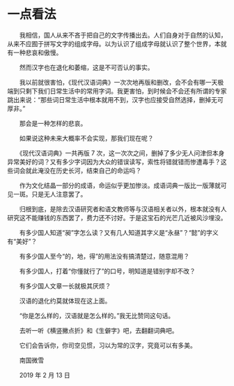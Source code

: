 # 一点看法

　　我相信，国人从来不吝于把自己的文字传播出去。人们自身对于自然的认知，从来不应囿于拼写文字的组成字母。以为认识了组成字母就认识了整个世界，本就有一种悲哀和傲慢。

　　然而汉字也在退化和萎缩，这是不可否认的事实。

　　我以前就很害怕，《现代汉语词典》一次次地再版和删改，会不会有哪一天极端到只剩下我们日常生活中的常用字词。我更害怕，到时候会不会还有所谓的专家跳出来说：“那些词日常生活中根本就用不到，汉字也应接受自然选择，删掉无可厚非。”

　　那会是一种怎样的悲哀。

　　如果说这种未来大概率不会实现，那我们现在呢？

　　《现代汉语词典》一共再版 7 次，这一次次之间，删掉了多少无人问津但本身异常美好的词？又有多少字词因为大众的错误读写，索性将错就错而惨遭毒手？这些词会就此淹没在历史长河，结束自己的命运吗？

　　作为文化结晶一部分的成语，命运似乎更加惨淡。成语词典一版比一版薄就可见一斑。只是无人注意罢了。

　　归根到底，是除去汉语研究者和语文教师等与汉语相关者以外，根本就没有人研究这不能赚钱的东西罢了，费力还不讨好。于是这宝石的光芒几近被风沙埋没。

　　有多少国人知道“昶”字怎么读？又有几人知道其字义是“永昼”？“懿”的字义有“美好”？

　　有多少国人至今“的，地，得”的用法没有搞清楚过，随意混用？

　　有多少国人，打着“你懂就行了”的口号，明知道是错别字却不改？

　　有多少国人文章一长就极其厌烦？

　　汉语的退化约莫就体现在这上面。

　　“你是怎么样的，汉语就是怎么样的。”我无比赞同这句话。



　　去听一听《横竖撇点折》和《生僻字》吧，去翻翻词典吧。

　　它们会告诉你，你司空见惯，习以为常的汉字，究竟可以有多美。



　　南国微雪

　　2019 年 2 月 13 日

